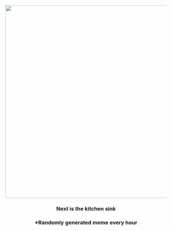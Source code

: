 <p align="center">
        <img src="https://i.redd.it/ohs6vglkeyz81.gif" width="600" height="600">
        </p>
        <h3 align="center">Next is the kitchen sink</h3>
        <h3 align="center">*Randomly generated meme every hour</h3>
    